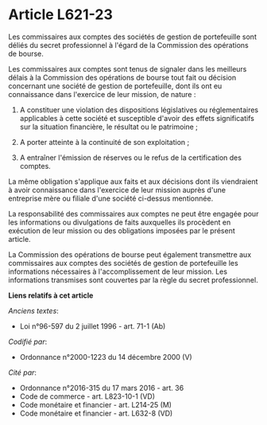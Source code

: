 # Article L621-23

Les commissaires aux comptes des sociétés de gestion de portefeuille sont déliés du secret professionnel à l'égard de la
Commission des opérations de bourse.

Les commissaires aux comptes sont tenus de signaler dans les meilleurs délais à la Commission des opérations de bourse tout
fait ou décision concernant une société de gestion de portefeuille, dont ils ont eu connaissance dans l'exercice de leur
mission, de nature :

1. A constituer une violation des dispositions législatives ou réglementaires applicables à cette société et susceptible
d'avoir des effets significatifs sur la situation financière, le résultat ou le patrimoine ;

2. A porter atteinte à la continuité de son exploitation ;

3. A entraîner l'émission de réserves ou le refus de la certification des comptes.

La même obligation s'applique aux faits et aux décisions dont ils viendraient à avoir connaissance dans l'exercice de leur
mission auprès d'une entreprise mère ou filiale d'une société ci-dessus mentionnée.

La responsabilité des commissaires aux comptes ne peut être engagée pour les informations ou divulgations de faits auxquelles
ils procèdent en exécution de leur mission ou des obligations imposées par le présent article.

La Commission des opérations de bourse peut également transmettre aux commissaires aux comptes des sociétés de gestion de
portefeuille les informations nécessaires à l'accomplissement de leur mission. Les informations transmises sont couvertes par
la règle du secret professionnel.

**Liens relatifs à cet article**

_Anciens textes_:

  - Loi n°96-597 du 2 juillet 1996 - art. 71-1 (Ab)

_Codifié par_:

  - Ordonnance n°2000-1223 du 14 décembre 2000 (V)

_Cité par_:

  - Ordonnance n°2016-315 du 17 mars 2016 - art. 36
  - Code de commerce - art. L823-10-1 (VD)
  - Code monétaire et financier - art. L214-25 (M)
  - Code monétaire et financier - art. L632-8 (VD)
